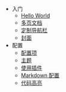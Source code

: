 - 入门
  - [Hello World](java/helloworld.md)
  - [多页文档](java/next.md)
  - [定制导航栏](zh-cn/custom-navbar.md)
  - [封面](zh-cn/cover.md)
- 配置
  - [配置项](zh-cn/configuration.md)
  - [主题](zh-cn/themes.md)
  - [使用插件](zh-cn/plugins.md)
  - [Markdown 配置](zh-cn/markdown.md)
  - [代码高亮](zh-cn/language-highlight.md)